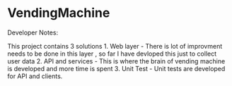 # VendingMachine

Developer Notes:

This project contains 3 solutions 
      1. Web layer - There is lot of improvment needs to be done in this layer , so far I have devloped this just to collect user data
      2. API and services - This is where the brain of vending machine is developed and more time is spent
      3. Unit Test - Unit tests are developed for API and clients.
